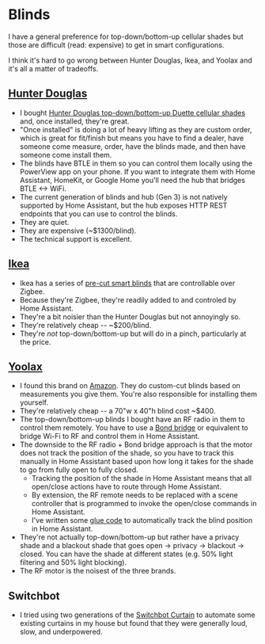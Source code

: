 # Blinds

I have a general preference for top-down/bottom-up cellular shades but those
are difficult (read: expensive) to get in smart configurations.

I think it's hard to go wrong between Hunter Douglas, Ikea, and Yoolax and it's
all a matter of tradeoffs.

## [Hunter Douglas](https://www.hunterdouglas.com/)
- I bought [Hunter Douglas top-down/bottom-up Duette cellular shades](https://www.hunterdouglas.com/window-treatments/shades/cellular-shades)
and, once installed, they're great. 
- "Once installed" is doing a lot of heavy lifting as they are custom order,
which is great for fit/finish but means you have to find a dealer, have
someone come measure, order, have the blinds made, and then have someone come
install them.
- The blinds have BTLE in them so you can control them locally using the
PowerView app on your phone. If you want to integrate them with Home Assistant,
HomeKit, or Google Home  you'll need the hub that bridges BTLE <-> WiFi.
- The current generation of blinds and hub (Gen 3) is not natively supported
by Home Assistant, but the hub exposes HTTP REST endpoints that you can use to
control the blinds. 
- They are quiet.
- They are expensive (~$1300/blind).
- The technical support is excellent.

## [Ikea](https://ikea.com)
- Ikea has a series of [pre-cut smart blinds](https://www.ikea.com/us/en/customer-service/product-support/blinds/)
that are controllable over Zigbee.
- Because they're Zigbee, they're readily added to and controled by
Home Assistant.
- They're a bit noisier than the Hunter Douglas but not annoyingly so.
- They're relatively cheap -- ~$200/blind.
- They're _not_ top-down/bottom-up but will do in a pinch, particularly at
the price.

## [Yoolax](https://www.yoolax.com/)
- I found this brand on [Amazon](https://www.amazon.com/gp/product/B0B1TYPFTS/).
They do custom-cut blinds based on measurements you give them. You're also
responsible for installing them yourself.
- They're relatively cheap -- a 70"w x 40"h blind cost ~$400.
- The top-down/bottom-up blinds I bought have an RF radio in them to control
them remotely. You have to use a [Bond bridge](https://bondhome.io/product/bond-bridge/)
or equivalent to bridge Wi-Fi to RF and control them in Home Assistant.
- The downside to the RF radio + Bond bridge approach is that the motor does
not track the position of the shade, so you have to track this manually in
Home Assistant based upon how long it takes for the shade to go from fully open
to fully closed. 
  - Tracking the position of the shade in Home Assistant means that all 
  open/close actions have to route through Home Assistant.
  - By extension, the RF remote needs to be replaced with a scene
  controller that is programmed to invoke the open/close commands in Home
  Assistant.
  - I've written some [glue code](https://github.com/jasonanovak/smart-home-glue/tree/main/rf_blind_home_assistant_control)
  to automatically track the blind position in Home Assistant.
- They're not actually top-down/bottom-up but rather have a privacy shade
and a blackout shade that goes open -> privacy -> blackout -> closed. You can
have the shade at different states (e.g. 50% light filtering and 50% light
blocking).
- The RF motor is the noisest of the three brands.

## Switchbot
- I tried using two generations of the [Switchbot Curtain](https://us.switch-bot.com/pages/switchbot-curtain)
to automate some existing curtains in my house but found that they were
generally loud, slow, and underpowered.
